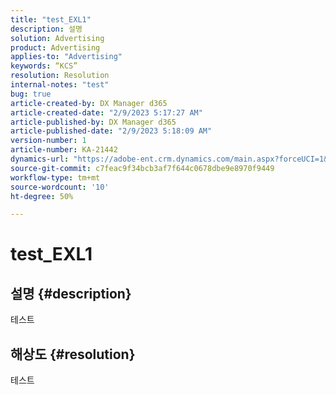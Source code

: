 ```yaml
---
title: "test_EXL1"
description: 설명
solution: Advertising
product: Advertising
applies-to: "Advertising"
keywords: “KCS”
resolution: Resolution
internal-notes: "test"
bug: true
article-created-by: DX Manager d365
article-created-date: "2/9/2023 5:17:27 AM"
article-published-by: DX Manager d365
article-published-date: "2/9/2023 5:18:09 AM"
version-number: 1
article-number: KA-21442
dynamics-url: "https://adobe-ent.crm.dynamics.com/main.aspx?forceUCI=1&pagetype=entityrecord&etn=knowledgearticle&id=c91ead09-39a8-ed11-aad1-6045bd0061cb"
source-git-commit: c7feac9f34bcb3af7f644c0678dbe9e8970f9449
workflow-type: tm+mt
source-wordcount: '10'
ht-degree: 50%

---
```


# test_EXL1

## 설명 {#description}

테스트

## 해상도 {#resolution}


테스트
